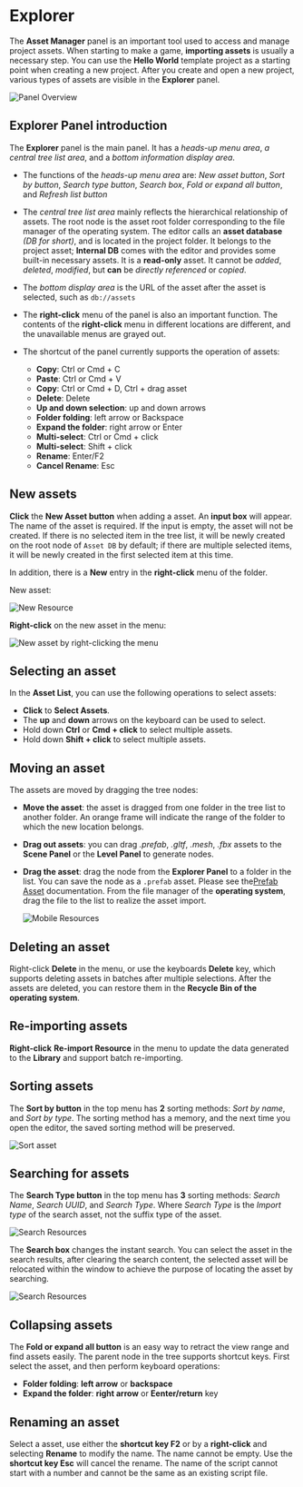# Explorer

The **Asset Manager** panel is an important tool used to access and manage project assets. When starting to make a game, **importing assets** is usually a necessary step. You can use the __Hello World__ template project as a starting point when creating a new project. After you create and open a new project, various types of assets are visible in the **Explorer** panel.

  ![Panel Overview](img/thumb.gif)

## Explorer Panel introduction

The **Explorer** panel is the main panel. It has a *heads-up menu area*, *a central tree list area*, and a *bottom information display area*.

- The functions of the *heads-up menu area* are: *New asset button*, *Sort by button*, *Search type button*, *Search box*, *Fold or expand all button*, and *Refresh list button*
- The *central tree list area* mainly reflects the hierarchical relationship of assets. The root node is the asset root folder corresponding to the file manager of the operating system. The editor calls an __asset database__ *(DB for short)*, and is located in the project folder. It belongs to the project asset; __Internal DB__ comes with the editor and provides some built-in necessary assets. It is a **read-only** asset. It cannot be *added*, *deleted*, *modified*, but **can** be *directly referenced* or *copied*.
- The *bottom display area* is the URL of the asset after the asset is selected, such as `db://assets`
- The __right-click__ menu of the panel is also an important function. The contents of the __right-click__ menu in different locations are different, and the unavailable menus are grayed out.
- The shortcut of the panel currently supports the operation of assets:

    - **Copy**: Ctrl or Cmd + C
    - **Paste**: Ctrl or Cmd + V
    - **Copy**: Ctrl or Cmd + D, Ctrl + drag asset
    - **Delete**: Delete
    - **Up and down selection**: up and down arrows
    - **Folder folding**: left arrow or Backspace
    - **Expand the folder**: right arrow or Enter
    - **Multi-select**: Ctrl or Cmd + click
    - **Multi-select**: Shift + click
    - **Rename**: Enter/F2
    - **Cancel Rename**: Esc

## New assets

__Click__ the **New Asset button** when adding a asset. An **input box** will appear. The name of the asset is required. If the input is empty, the asset will not be created. If there is no selected item in the tree list, it will be newly created on the root node of `Asset DB` by default; if there are multiple selected items, it will be newly created in the first selected item at this time.

In addition, there is a **New** entry in the __right-click__ menu of the folder.

New asset:

  ![New Resource](img/create.png)

__Right-click__ on the new asset in the menu:

  ![New asset by right-clicking the menu](img/context-menu.png)


## Selecting an asset

In the __Asset List__, you can use the following operations to select assets:

- __Click__ to __Select Assets__.
- The __up__ and __down__ arrows on the keyboard can be used to select.
- Hold down __Ctrl__ or __Cmd + click__ to select multiple assets.
- Hold down __Shift + click__ to select multiple assets.

## Moving an asset

The assets are moved by dragging the tree nodes:

- **Move the asset**: the asset is dragged from one folder in the tree list to another folder. An orange frame will indicate the range of the folder to which the new location belongs.
- **Drag out assets**: you can drag *.prefab*, *.gltf*, *.mesh*, *.fbx* assets to the **Scene Panel** or the **Level Panel** to generate nodes.
- **Drag the asset**: drag the node from the **Explorer Panel** to a folder in the list. You can save the node as a `.prefab` asset. Please see the[Prefab Asset](../../asset/prefab.md) documentation. From the file manager of the **operating system**, drag the file to the list to realize the asset import.

  ![Mobile Resources](img/drag.png)

## Deleting an asset

Right-click **Delete** in the menu, or use the keyboards **Delete** key, which supports deleting assets in batches after multiple selections. After the assets are deleted, you can restore them in the **Recycle Bin of the operating system**.

## Re-importing assets

__Right-click__ **Re-import Resource** in the menu to update the data generated to the **Library** and support batch re-importing.

## Sorting assets

The **Sort by button** in the top menu has __2__ sorting methods: *Sort by name*, and *Sort by type*. The sorting method has a memory, and the next time you open the editor, the saved sorting method will be preserved.

  ![Sort asset](img/sort-type.png)

## Searching for assets

The **Search Type button** in the top menu has __3__ sorting methods: *Search Name*, *Search UUID*, and *Search Type*. Where *Search Type* is the *Import type* of the search asset, not the suffix type of the asset.

  ![Search Resources](img/search-type.png)

The **Search box** changes the instant search. You can select the asset in the search results, after clearing the search content, the selected asset will be relocated within the window to achieve the purpose of locating the asset by searching.

  ![Search Resources](img/search.png)

## Collapsing assets

The **Fold or expand all button**  is an easy way to retract the view range and find assets easily. The parent node in the tree supports shortcut keys. First select the asset, and then perform keyboard operations:

- __Folder folding__: __left arrow__ or __backspace__
- __Expand the folder__: __right arrow__ or __Eenter/return__ key

## Renaming an asset

Select a asset, use either the __shortcut key F2__ or by a __right-click__ and selecting **Rename** to modify the name. The name cannot be empty. Use the **shortcut key Esc** will cancel the rename. The name of the script cannot start with a number and cannot be the same as an existing script file.
